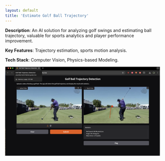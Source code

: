 ```yaml
---
layout: default
title: 'Estimate Golf Ball Trajectory'
---
```


**Description**: An AI solution for analyzing golf swings and estimating ball trajectory, valuable for sports analytics and player performance improvement.

**Key Features**: Trajectory estimation, sports motion analysis.

**Tech Stack**: Computer Vision, Physics-based Modeling.

![Estimate Golf Ball Trajectory](../samples/golf/1.png "Estimate Golf Ball Trajectory")

